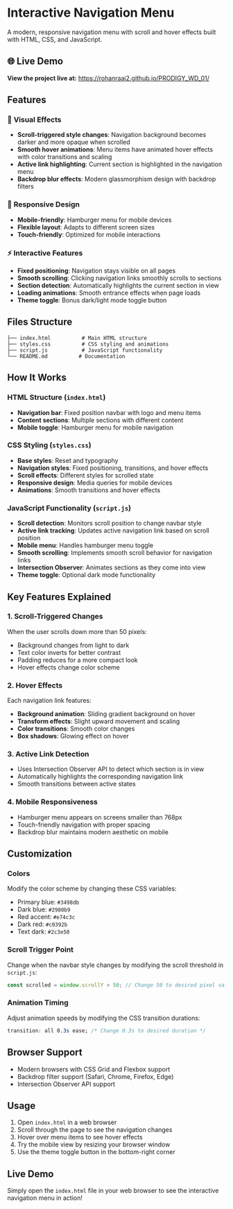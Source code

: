 # Interactive Navigation Menu

A modern, responsive navigation menu with scroll and hover effects built with HTML, CSS, and JavaScript.

## 🌐 Live Demo
**View the project live at:** https://rohanraaj2.github.io/PRODIGY_WD_01/

## Features

### 🎨 **Visual Effects**
- **Scroll-triggered style changes**: Navigation background becomes darker and more opaque when scrolled
- **Smooth hover animations**: Menu items have animated hover effects with color transitions and scaling
- **Active link highlighting**: Current section is highlighted in the navigation menu
- **Backdrop blur effects**: Modern glassmorphism design with backdrop filters

### 📱 **Responsive Design**
- **Mobile-friendly**: Hamburger menu for mobile devices
- **Flexible layout**: Adapts to different screen sizes
- **Touch-friendly**: Optimized for mobile interactions

### ⚡ **Interactive Features**
- **Fixed positioning**: Navigation stays visible on all pages
- **Smooth scrolling**: Clicking navigation links smoothly scrolls to sections
- **Section detection**: Automatically highlights the current section in view
- **Loading animations**: Smooth entrance effects when page loads
- **Theme toggle**: Bonus dark/light mode toggle button

## Files Structure

```
├── index.html          # Main HTML structure
├── styles.css          # CSS styling and animations
├── script.js           # JavaScript functionality
└── README.md          # Documentation
```

## How It Works

### HTML Structure (`index.html`)
- **Navigation bar**: Fixed position navbar with logo and menu items
- **Content sections**: Multiple sections with different content
- **Mobile toggle**: Hamburger menu for mobile navigation

### CSS Styling (`styles.css`)
- **Base styles**: Reset and typography
- **Navigation styles**: Fixed positioning, transitions, and hover effects
- **Scroll effects**: Different styles for scrolled state
- **Responsive design**: Media queries for mobile devices
- **Animations**: Smooth transitions and hover effects

### JavaScript Functionality (`script.js`)
- **Scroll detection**: Monitors scroll position to change navbar style
- **Active link tracking**: Updates active navigation link based on scroll position
- **Mobile menu**: Handles hamburger menu toggle
- **Smooth scrolling**: Implements smooth scroll behavior for navigation links
- **Intersection Observer**: Animates sections as they come into view
- **Theme toggle**: Optional dark mode functionality

## Key Features Explained

### 1. Scroll-Triggered Changes
When the user scrolls down more than 50 pixels:
- Background changes from light to dark
- Text color inverts for better contrast
- Padding reduces for a more compact look
- Hover effects change color scheme

### 2. Hover Effects
Each navigation link features:
- **Background animation**: Sliding gradient background on hover
- **Transform effects**: Slight upward movement and scaling
- **Color transitions**: Smooth color changes
- **Box shadows**: Glowing effect on hover

### 3. Active Link Detection
- Uses Intersection Observer API to detect which section is in view
- Automatically highlights the corresponding navigation link
- Smooth transitions between active states

### 4. Mobile Responsiveness
- Hamburger menu appears on screens smaller than 768px
- Touch-friendly navigation with proper spacing
- Backdrop blur maintains modern aesthetic on mobile

## Customization

### Colors
Modify the color scheme by changing these CSS variables:
- Primary blue: `#3498db`
- Dark blue: `#2980b9`
- Red accent: `#e74c3c`
- Dark red: `#c0392b`
- Text dark: `#2c3e50`

### Scroll Trigger Point
Change when the navbar style changes by modifying the scroll threshold in `script.js`:
```javascript
const scrolled = window.scrollY > 50; // Change 50 to desired pixel value
```

### Animation Timing
Adjust animation speeds by modifying the CSS transition durations:
```css
transition: all 0.3s ease; /* Change 0.3s to desired duration */
```

## Browser Support
- Modern browsers with CSS Grid and Flexbox support
- Backdrop filter support (Safari, Chrome, Firefox, Edge)
- Intersection Observer API support

## Usage
1. Open `index.html` in a web browser
2. Scroll through the page to see the navigation changes
3. Hover over menu items to see hover effects
4. Try the mobile view by resizing your browser window
5. Use the theme toggle button in the bottom-right corner

## Live Demo
Simply open the `index.html` file in your web browser to see the interactive navigation menu in action!
